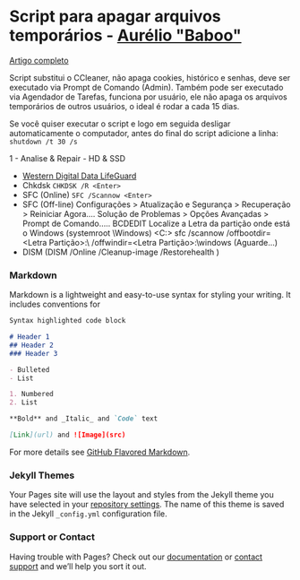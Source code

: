 # Script para apagar arquivos temporários - [**Aurélio "Baboo"**]()
 [Artigo completo](https://www.baboo.com.br/windows-10/conteudo-essencial-windows/script-que-substitui-o-ccleaner/)

Script substitui o CCleaner, não apaga cookies, histórico e senhas, deve ser executado via Prompt de Comando (Admin).
Também pode ser executado via Agendador de Tarefas, funciona por usuário, ele não apaga os arquivos temporários de outros usuários, o ideal é rodar a cada 15 dias.

Se você quiser executar o script e logo em seguida desligar automaticamente o computador, antes do final do script adicione a linha: ```shutdown /t 30 /s```

1 - Analise & Repair - HD & SSD
- [Western Digital Data LifeGuard](https://www.youtube.com/redirect?q=https%3A%2F%2Fwww.windowsrapidoeseguro.com.br%2F1&v=d33k2Ajmemw&event=video_description&redir_token=daEiXR54t5j48qvqywH8ae0t6x58MTU4MTc5MTYxNUAxNTgxNzA1MjE1)
- Chkdsk
```CHKDSK /R <Enter>```
- SFC (Online)
```SFC /Scannow <Enter>```
- SFC (Off-line)
Configurações > Atualização e Segurança > Recuperação > Reiniciar Agora…. Solução de Problemas > Opções Avançadas > Prompt de Comando…..<Informe Login e Senha> BCDEDIT <Enter>
Localize a Letra da partição onde está o Windows (systemroot \Windows) <C:>
sfc /scannow /offbootdir=<Letra Partição>:\ /offwindir=<Letra Partição>:\windows <Enter> (Aguarde...)
- DISM (DISM /Online /Cleanup-image /Restorehealth <Enter>)
### Markdown

Markdown is a lightweight and easy-to-use syntax for styling your writing. It includes conventions for

```markdown
Syntax highlighted code block

# Header 1
## Header 2
### Header 3

- Bulleted
- List

1. Numbered
2. List

**Bold** and _Italic_ and `Code` text

[Link](url) and ![Image](src)
```

For more details see [GitHub Flavored Markdown](https://guides.github.com/features/mastering-markdown/).

### Jekyll Themes

Your Pages site will use the layout and styles from the Jekyll theme you have selected in your [repository settings](https://github.com/tcretton/scripts-baboo/settings). The name of this theme is saved in the Jekyll `_config.yml` configuration file.

### Support or Contact

Having trouble with Pages? Check out our [documentation](https://docs.github.com/categories/github-pages-basics/) or [contact support](https://github.com/contact) and we’ll help you sort it out.
